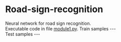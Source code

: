 # Road-sign-recognition
Neural network for road sign recognition.  
Executable code in file [module1.py]().
Train samples ---  
Test samples ---  
